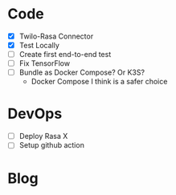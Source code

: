 # Code
- [X] Twilo-Rasa Connector
- [X] Test Locally
- [ ] Create first end-to-end test
- [ ] Fix TensorFlow
- [ ] Bundle as Docker Compose? Or K3S?
  * Docker Compose I think is a safer choice

# DevOps
- [ ] Deploy Rasa X
- [ ] Setup github action

# Blog